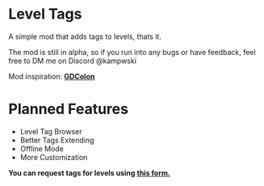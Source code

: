 # Level Tags

A simple mod that adds tags to levels, thats it.

<cr>The mod is still in alpha, so if you run into any bugs or have feedback, feel free to DM me on Discord @kampwski</cr>

Mod inspiration: **[GDColon](user:106255)**

# Planned Features
- Level Tag Browser
- Better Tags Extending
- Offline Mode
- More Customization

**You can request tags for levels using [this form.](https://forms.gle/ox2VzydErPFdQd5S6)**